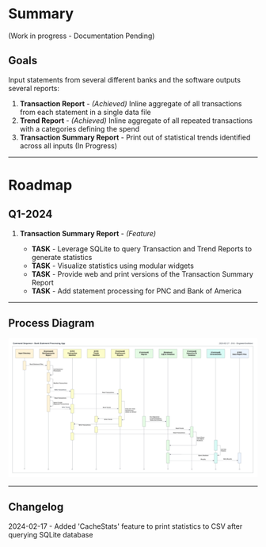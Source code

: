 # Summary
(Work in progress - Documentation Pending)

## Goals
Input statements from several different banks and the software outputs several reports: 

1. **Transaction Report** - *(Achieved)* Inline aggregate of all transactions from each statement in a single data file 
2. **Trend Report** - *(Achieved)* Inline aggregate of all repeated transactions with a categories defining the spend 
3. **Transaction Summary Report** - Print out of statistical trends identified across all inputs (In Progress)

---
# Roadmap 

## Q1-2024 
1. **Transaction Summary Report** - *(Feature)*

    - **TASK** - Leverage SQLite to query Transaction and Trend Reports to generate statistics
    - **TASK** - Visualize statistics using modular widgets
    - **TASK** - Provide web and print versions of the Transaction Summary Report
    - **TASK** - Add statement processing for PNC and Bank of America 

--- 
## Process Diagram

![Command Sequence - Bank Statement Application](planning-notes/20240217_command-sequence.png)

---
## Changelog

2024-02-17 - Added 'CacheStats' feature to print statistics to CSV after querying SQLite database